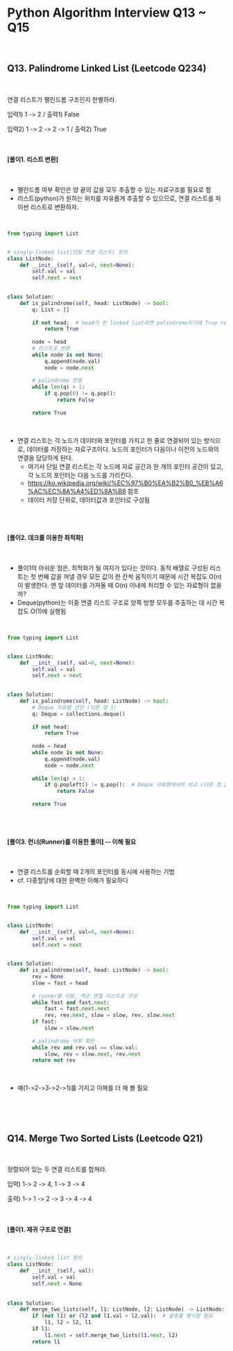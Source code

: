 # Python Algorithm Interview Q13 ~ Q15

<br>

## Q13. Palindrome Linked List (Leetcode Q234)

<br>

연결 리스트가 팰린드롬 구조인지 판별하라.

입력1) 1 -> 2 / 출력1) False

입력2) 1 -> 2 -> 2 -> 1 / 출력2) True

<br>

#### [풀이1. 리스트 변환]

<br>

- 팰린드롬 여부 확인은 양 끝의 값을 모두 추출할 수 있는 자료구조를 필요로 함
- 리스트(python)가 원하는 위치를 자유롭게 추출할 수 있으므로, 연결 리스트를 파이썬 리스트로 변환하자.

<br>

```python
from typing import List


# singly-linked list(단일 연결 리스트) 정의
class ListNode:
    def __init__(self, val=0, next=None):
        self.val = val
        self.next = next
        

class Solution:
    def is_palindrome(self, head: ListNode) -> bool:
        q: List = []
        
        if not head:  # head가 빈 linked list라면 palindrome이기에 True return
            return True
        
        node = head
        # 리스트로 변환
        while node is not None:
            q.append(node.val)
            node = node.next
            
        # palindrome 판별
        while len(q) > 1:
            if q.pop(0) != q.pop():
                return False
        
        return True
```

<br>

- 연결 리스트는 각 노드가 데이터와 포인터를 가지고 한 줄로 연결되어 있는 방식으로, 데이터를 저장하는 자료구조이다. 노드의 포인터가 다음이나 이전의 노드와의 연결을 담당하게 된다.
  - 여기서 단일 연결 리스트는 각 노드에 자료 공간과 한 개의 포인터 공간이 있고, 각 노드의 포인터는 다음 노드를 가리킨다.
  - https://ko.wikipedia.org/wiki/%EC%97%B0%EA%B2%B0_%EB%A6%AC%EC%8A%A4%ED%8A%B8 참조
  - 데이터 저장 단위로, 데이터값과 포인터로 구성됨

<br>

<br>

#### [풀이2. 데크를 이용한 최적화]

<br>

- 풀이1의 아쉬운 점은, 최적화가 될 여지가 있다는 것이다. 동적 배열로 구성된 리스트는 첫 번째 값을 꺼낼 경우 모든 값이 한 칸씩 움직이기 때문에 시간 복잡도 O(n)이 발생한다. 맨 앞 데이터를 가져올 때 O(n) 이내에 처리할 수 있는 자료형이 없을까?
- Deque(python)는 이중 연결 리스트 구조로 양쪽 방향 모두를 추출하는 데 시간 복잡도 O(1)에 실행됨

<br>

```python
from typing import List


class ListNode:
    def __init__(self, val=0, next=None):
        self.val = val
        self.next = next
        

class Solution:
    def is_palindrome(self, head: ListNode) -> bool:
        # Deque 자료형 선언 (다른 점 1)
        q: Deque = collections.deque()
            
        if not head:
            return True
        
        node = head
        while node is not None:
            q.append(node.val)
            node = node.next
            
        while len(q) > 1:
            if q.popleft() != q.pop():  # Deque 자료형에서의 비교 (다른 점 2)
                return False
            
        return True
```

<br>

<br>

#### [풀이3. 런너(Runner)를 이용한 풀이] -- 이해 필요

<br>

- 연결 리스트를 순회할 때 2개의 포인터를 동시에 사용하는 기법
- cf. 다중할당에 대한 완벽한 이해가 필요하다

<br>

```python
from typing import List


class ListNode:
    def __init__(self, val=0, next=None):
        self.val = val
        self.next = next
        

class Solution:
    def is_palindrome(self, head: ListNode) -> bool:
        rev = None
        slow = fast = head
        
        # runner를 이용, 역순 연결 리스트로 구성
        while fast and fast.next:
            fast = fast.next.next
            rev, rev.next, slow = slow, rev, slow.next
        if fast:
            slow = slow.next
            
        # palindrome 여부 확인
        while rev and rev.val == slow.val:
            slow, rev = slow.next, rev.next
        return not rev
```

<br>

- 예(1->2->3->2->1)를 가지고 이해를 더 해 볼 필요

<br>

<br>

<br>

## Q14. Merge Two Sorted Lists (Leetcode Q21)

<br>

정렬되어 있는 두 연결 리스트를 합쳐라.

입력) 1-> 2 -> 4, 1 -> 3 -> 4

출력) 1-> 1 -> 2 -> 3 -> 4 -> 4

<br>

#### [풀이1. 재귀 구조로 연결]

<br>

```python
# singly-linked list 정의
class ListNode:
    def __init__(self, val):
        self.val = val
        self.next = None
        
   
class Solution:
    def merge_two_lists(self, l1: ListNode, l2: ListNode) -> ListNode:
        if (not l1) or (l2 and l1.val > l2.val):  # 괄호를 명시할 필요
            l1, l2 = l2, l1
        if l1:
            l1.next = self.merge_two_lists(l1.next, l2)
        return l1
```

<br>

